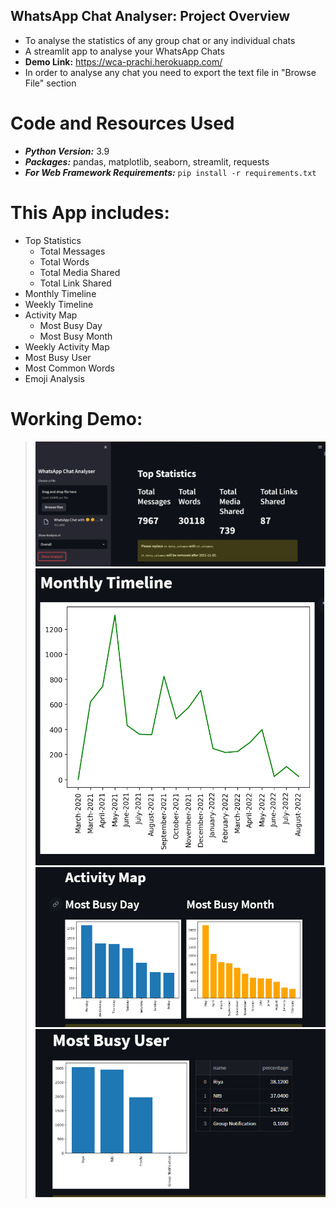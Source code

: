 ## WhatsApp Chat Analyser: Project Overview
- To analyse the statistics of any group chat or any individual chats
- A streamlit app to analyse your WhatsApp Chats
- __Demo Link:__ https://wca-prachi.herokuapp.com/
- In order to analyse any chat you need to export the text file in "Browse File" section

# Code and Resources Used
- ***Python Version:*** 3.9
- ***Packages:*** pandas, matplotlib, seaborn, streamlit, requests
- ***For Web Framework Requirements:*** ```pip install -r requirements.txt```

# This App includes:
* Top Statistics
   * Total Messages
   * Total Words
   * Total Media Shared
   * Total Link Shared
* Monthly Timeline
* Weekly Timeline
* Activity Map
  * Most Busy Day
  * Most Busy Month
* Weekly Activity Map
* Most Busy User
* Most Common Words
* Emoji Analysis

# Working Demo:
>![](https://github.com/PrachiPatel15/WhatsApp-Chat-Analyser/blob/main/analysis-1.png)
>![](https://github.com/PrachiPatel15/WhatsApp-Chat-Analyser/blob/main/analysis-2.png)
>![](https://github.com/PrachiPatel15/WhatsApp-Chat-Analyser/blob/main/analysis-3.png)
>![](https://github.com/PrachiPatel15/WhatsApp-Chat-Analyser/blob/main/analysis-4.png)
